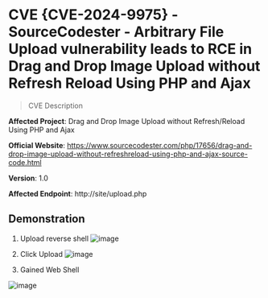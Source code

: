 # CVE {CVE-2024-9975} - SourceCodester - Arbitrary File Upload vulnerability leads to RCE in Drag and Drop Image Upload without Refresh Reload Using PHP and Ajax

> CVE Description

**Affected Project**: Drag and Drop Image Upload without Refresh/Reload Using PHP and Ajax

**Official Website**: https://www.sourcecodester.com/php/17656/drag-and-drop-image-upload-without-refreshreload-using-php-and-ajax-source-code.html

**Version**: 1.0

**Affected Endpoint**: http://site/upload.php

## Demonstration
1. Upload reverse shell
![image](https://github.com/user-attachments/assets/d1f545f5-4157-4970-bc0b-d02513ba270a)

2. Click Upload
![image](https://github.com/user-attachments/assets/259628e5-92ce-491a-a24c-e62574801416)

3. Gained Web Shell

![image](https://github.com/user-attachments/assets/f3c0528d-c3e7-4b65-ab19-b7453cb3cf60)
